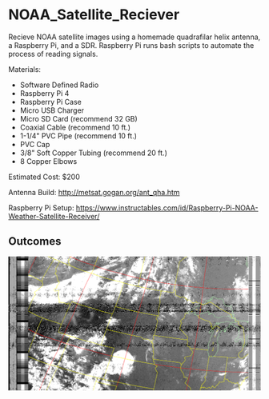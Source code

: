 # NOAA_Satellite_Reciever
Recieve NOAA satellite images using a homemade quadrafilar helix antenna, a Raspberry Pi, and a SDR. Raspberry Pi runs bash scripts to automate the process of reading signals. 

Materials:

- Software Defined Radio
- Raspberry Pi 4
- Raspberry Pi Case
- Micro USB Charger
- Micro SD Card (recommend 32 GB)
- Coaxial Cable (recommend 10 ft.)
- 1-1/4" PVC Pipe (recommend 10 ft.)
- PVC Cap
- 3/8" Soft Copper Tubing (recommend 20 ft.)
- 8 Copper Elbows

Estimated Cost: $200

Antenna Build: http://metsat.gogan.org/ant_qha.htm

Raspberry Pi Setup: https://www.instructables.com/id/Raspberry-Pi-NOAA-Weather-Satellite-Receiver/

## Outcomes

![alt text](https://github.com/thomasmcg77/NOAA_Satellite_Reciever/blob/main/NOAA1520200712-200928.png?raw=true)
